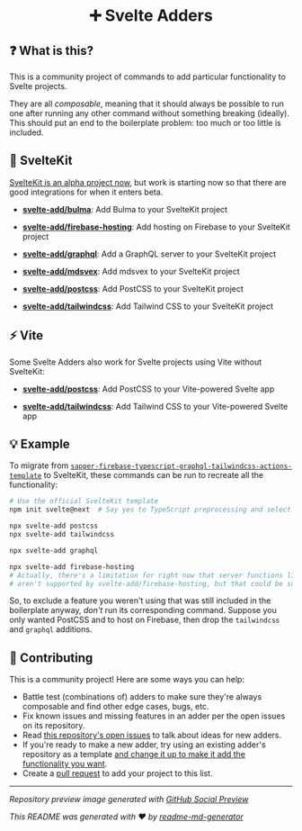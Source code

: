 <h1 align="center">➕ Svelte Adders</h1>

## ❓ What is this?
This is a community project of commands to add particular functionality to Svelte projects.

They are all *composable*, meaning that it should always be possible to run one after running any other command without something breaking (ideally). This should put an end to the boilerplate problem: too much or too little is included.

## 🧰 SvelteKit
[SvelteKit is an alpha project now](https://svelte.dev/blog/whats-the-deal-with-sveltekit), but work is starting now so that there are good integrations for when it enters beta.

* [**svelte-add/bulma**](https://github.com/svelte-add/bulma): Add Bulma to your SvelteKit project

* [**svelte-add/firebase-hosting**](https://github.com/svelte-add/firebase-hosting): Add hosting on Firebase to your SvelteKit project

* [**svelte-add/graphql**](https://github.com/svelte-add/graphql): Add a GraphQL server to your SvelteKit project

* [**svelte-add/mdsvex**](https://github.com/svelte-add/mdsvex): Add mdsvex to your SvelteKit project

* [**svelte-add/postcss**](https://github.com/svelte-add/postcss): Add PostCSS to your SvelteKit project

* [**svelte-add/tailwindcss**](https://github.com/svelte-add/tailwindcss): Add Tailwind CSS to your SvelteKit project

## ⚡️ Vite
Some Svelte Adders also work for Svelte projects using Vite without SvelteKit:

* [**svelte-add/postcss**](https://github.com/svelte-add/postcss): Add PostCSS to your Vite-powered Svelte app

* [**svelte-add/tailwindcss**](https://github.com/svelte-add/postcss): Add Tailwind CSS to your Vite-powered Svelte app

## 💡 Example
To migrate from [`sapper-firebase-typescript-graphql-tailwindcss-actions-template`](https://github.com/babichjacob/sapper-firebase-typescript-graphql-tailwindcss-actions-template) to SvelteKit, these commands can be run to recreate all the functionality:

```sh
# Use the official SvelteKit template
npm init svelte@next  # Say yes to TypeScript preprocessing and select plain CSS

npx svelte-add postcss
npx svelte-add tailwindcss

npx svelte-add graphql

npx svelte-add firebase-hosting
# Actually, there's a limitation for right now that server functions like a GraphQL server
# aren't supported by svelte-add/firebase-hosting, but that could be solved later!
```

So, to exclude a feature you weren't using that was still included in the boilerplate anyway, *don't* run its corresponding command. Suppose you only wanted PostCSS and to host on Firebase, then drop the `tailwindcss` and `graphql` additions.

## 🎁 Contributing
This is a community project! Here are some ways you can help:
* Battle test (combinations of) adders to make sure they're always composable and find other edge cases, bugs, etc.
* Fix known issues and missing features in an adder per the open issues on its repository.
* Read [this repository's open issues](https://github.com/svelte-add/svelte-adders/issues) to talk about ideas for new adders.
* If you're ready to make a new adder, try using an existing adder's repository as a template [and change it up to make it add the functionality you want](https://usepreset.dev/).
* Create a [pull request](https://github.com/svelte-add/svelte-adders/pulls) to add your project to this list.

---

*Repository preview image generated with [GitHub Social Preview](https://social-preview.pqt.dev/)*

_This README was generated with ❤️ by [readme-md-generator](https://github.com/kefranabg/readme-md-generator)_
